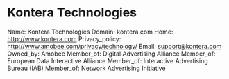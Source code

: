 
# Kontera Technologies

Name: Kontera Technologies
Domain: kontera.com
Home: http://www.kontera.com
Privacy_policy: http://www.amobee.com/privacy/technology/
Email: support@kontera.com
Owned_by: Amobee
Member_of: Digital Advertising Alliance
Member_of: European Data Interactive Alliance
Member_of: Interactive Advertising Bureau (IAB)
Member_of: Network Advertising Initiative
